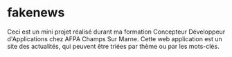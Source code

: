 # fakenews
Ceci est un mini projet réalisé durant ma formation Concepteur Développeur d'Applications chez AFPA Champs Sur Marne. Cette web application est un site des actualités, qui peuvent être triées par thème ou par les mots-clés.
